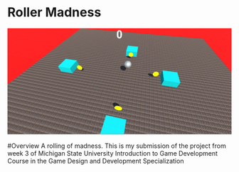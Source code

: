 # Roller Madness
![Alt text](/Screenshots/Screenshot.png?raw=true "Gameplay")

#Overview 
A rolling of madness. This is my submission of the project from week 3 of Michigan State University Introduction to Game Development Course in the Game Design and Development Specialization
